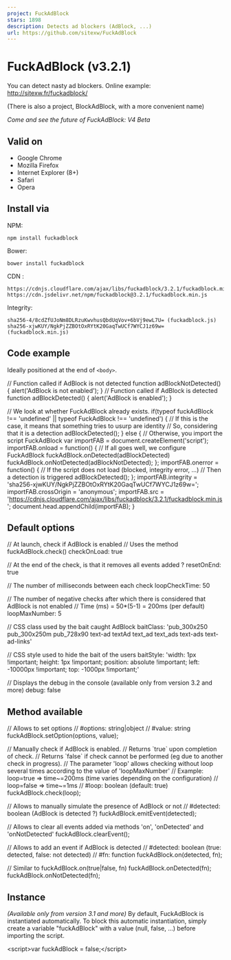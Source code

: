 ```yaml
---
project: FuckAdBlock
stars: 1898
description: Detects ad blockers (AdBlock, ...)
url: https://github.com/sitexw/FuckAdBlock
---
```


FuckAdBlock (v3.2.1)
====================

You can detect nasty ad blockers. Online example: http://sitexw.fr/fuckadblock/

(There is also a project, BlockAdBlock, with a more convenient name)

_Come and see the future of FuckAdBlock: V4 Beta_

Valid on
--------

-   Google Chrome
-   Mozilla Firefox
-   Internet Explorer (8+)
-   Safari
-   Opera

Install via
-----------

NPM:

```
npm install fuckadblock
```

Bower:

```
bower install fuckadblock
```

CDN :

```
https://cdnjs.cloudflare.com/ajax/libs/fuckadblock/3.2.1/fuckadblock.min.js
https://cdn.jsdelivr.net/npm/fuckadblock@3.2.1/fuckadblock.min.js
```

Integrity:

```
sha256-4/8cdZfUJoNm8DLRzuKwvhusQbdUqVov+6bVj9ewL7U= (fuckadblock.js)
sha256-xjwKUY/NgkPjZZBOtOxRYtK20GaqTwUCf7WYCJ1z69w= (fuckadblock.min.js)
```

Code example
------------

Ideally positioned at the end of `<body>`.

// Function called if AdBlock is not detected
function adBlockNotDetected() {
	alert('AdBlock is not enabled');
}
// Function called if AdBlock is detected
function adBlockDetected() {
	alert('AdBlock is enabled');
}

// We look at whether FuckAdBlock already exists.
if(typeof fuckAdBlock !== 'undefined' || typeof FuckAdBlock !== 'undefined') {
	// If this is the case, it means that something tries to usurp are identity
	// So, considering that it is a detection
	adBlockDetected();
} else {
	// Otherwise, you import the script FuckAdBlock
	var importFAB \= document.createElement('script');
	importFAB.onload \= function() {
		// If all goes well, we configure FuckAdBlock
		fuckAdBlock.onDetected(adBlockDetected)
		fuckAdBlock.onNotDetected(adBlockNotDetected);
	};
	importFAB.onerror \= function() {
		// If the script does not load (blocked, integrity error, ...)
		// Then a detection is triggered
		adBlockDetected(); 
	};
	importFAB.integrity \= 'sha256-xjwKUY/NgkPjZZBOtOxRYtK20GaqTwUCf7WYCJ1z69w=';
	importFAB.crossOrigin \= 'anonymous';
	importFAB.src \= 'https://cdnjs.cloudflare.com/ajax/libs/fuckadblock/3.2.1/fuckadblock.min.js';
	document.head.appendChild(importFAB);
}

Default options
---------------

// At launch, check if AdBlock is enabled
// Uses the method fuckAdBlock.check()
checkOnLoad: true

// At the end of the check, is that it removes all events added ?
resetOnEnd: true

// The number of milliseconds between each check
loopCheckTime: 50

// The number of negative checks after which there is considered that AdBlock is not enabled
// Time (ms) = 50\*(5-1) = 200ms (per default)
loopMaxNumber: 5

// CSS class used by the bait caught AdBlock
baitClass: 'pub\_300x250 pub\_300x250m pub\_728x90 text-ad textAd text\_ad text\_ads text-ads text-ad-links'

// CSS style used to hide the bait of the users
baitStyle: 'width: 1px !important; height: 1px !important; position: absolute !important; left: -10000px !important; top: -1000px !important;'

// Displays the debug in the console (available only from version 3.2 and more)
debug: false

Method available
----------------

// Allows to set options
// #options: string|object
// #value:   string
fuckAdBlock.setOption(options, value);

// Manually check if AdBlock is enabled.
// Returns \`true\` upon completion of check.
// Returns \`false\` if check cannot be performed (eg due to another check in progress).
// The parameter 'loop' allows checking without loop several times according to the value of 'loopMaxNumber'
// Example: loop=true  => time~=200ms (time varies depending on the configuration)
//          loop=false => time~=1ms
// #loop: boolean (default: true)
fuckAdBlock.check(loop);

// Allows to manually simulate the presence of AdBlock or not
// #detected: boolean (AdBlock is detected ?)
fuckAdBlock.emitEvent(detected);

// Allows to clear all events added via methods 'on', 'onDetected' and 'onNotDetected'
fuckAdBlock.clearEvent();

// Allows to add an event if AdBlock is detected
// #detected: boolean (true: detected, false: not detected)
// #fn:       function
fuckAdBlock.on(detected, fn);

// Similar to fuckAdBlock.on(true|false, fn)
fuckAdBlock.onDetected(fn);
fuckAdBlock.onNotDetected(fn);

Instance
--------

_(Available only from version 3.1 and more)_ By default, FuckAdBlock is instantiated automatically. To block this automatic instantiation, simply create a variable "fuckAdBlock" with a value (null, false, ...) before importing the script.

<script\>var fuckAdBlock \= false;</script\>
<script src\="./fuckadblock.js"\></script\>

After that, you are free to create your own instances:

fuckAdBlock \= new FuckAdBlock;
// and|or
myFuckAdBlock \= new FuckAdBlock({
	checkOnLoad: true,
	resetOnEnd: true
});
